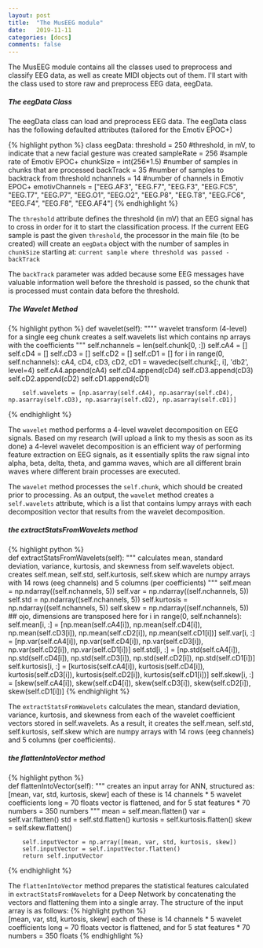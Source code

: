 ```yaml
---
layout: post
title:  "The MusEEG module"
date:   2019-11-11
categories: [docs]
comments: false
---
```

The MusEEG module contains all the classes used to preprocess and classify EEG data, as well as create MIDI objects out of them. I'll start with the class used to store raw and preprocess EEG data, eegData.

##### The eegData Class

The eegData class can load and preprocess EEG data. The eegData class has the following defaulted attributes (tailored for the Emotiv EPOC+)

{% highlight python %}
class eegData:
    threshold = 250 #threshold, in mV, to indicate that a new facial gesture was created
    sampleRate = 256 #sample rate of Emotiv EPOC+
    chunkSize = int(256*1.5) #number of samples in chunks that are processed
    backTrack = 35 #number of samples to backtrack from threshold
    nchannels = 14 #number of channels in Emotiv EPOC+
    emotivChannels = ["EEG.AF3", "EEG.F7", "EEG.F3", "EEG.FC5", "EEG.T7", "EEG.P7", "EEG.O1",
                           "EEG.O2", "EEG.P8", "EEG.T8", "EEG.FC6", "EEG.F4", "EEG.F8", "EEG.AF4"]
{% endhighlight  %}

The `threshold` attribute defines the threshold (in mV) that an EEG signal has to cross in order for it to start the classification process. If the current EEG sample is past the given `threshold`, the processor in the main file (to be created) will create an `eegData` object with the number of samples in `chunkSize` starting at:
     `current sample where threshold was passed - backTrack`

The `backTrack` parameter was added because some EEG messages have valuable information well before the threshold is passed, so the chunk that is processed must contain data before the threshold.

##### The Wavelet Method
{% highlight python %}
    def wavelet(self):
        """"
        wavelet transform (4-level) for a single eeg chunk
        creates a self.wavelets list which contains np arrays with the coefficients
        """
        self.nchannels = len(self.chunk[0, :])
        self.cA4 = []
        self.cD4 = []
        self.cD3 = []
        self.cD2 = []
        self.cD1 = []
        for i in range(0, self.nchannels):
            cA4, cD4, cD3, cD2, cD1 = wavedec(self.chunk[:, i], 'db2', level=4)
            self.cA4.append(cA4)
            self.cD4.append(cD4)
            self.cD3.append(cD3)
            self.cD2.append(cD2)
            self.cD1.append(cD1)

        self.wavelets = [np.asarray(self.cA4), np.asarray(self.cD4), np.asarray(self.cD3), np.asarray(self.cD2), np.asarray(self.cD1)]
{% endhighlight  %}

The `wavelet` method performs a 4-level wavelet decomposition on EEG signals. Based on my research (will upload a link to my thesis as soon as its done) a 4-level wavelet decomposition is an efficient way of performing feature extraction on EEG signals, as it essentially splits the raw signal into alpha, beta, delta, theta, and gamma waves, which are all different brain waves where different brain processes are executed.

The `wavelet` method processes the `self.chunk`, which should be created prior to processing.
As an output, the `wavelet` method creates a `self.wavelets` attribute, which is a list that contains lumpy arrays with each decomposition vector that results from the wavelet decomposition.

##### the extractStatsFromWavelets method

{% highlight python %}   
def extractStatsFromWavelets(self):
        """
        calculates mean, standard deviation, variance, kurtosis, and skewness from self.wavelets object.
        creates self.mean, self.std, self.kurtosis, self.skew which are numpy arrays with 14 rows (eeg channels)
        and 5 columns (per coefficients)
        """
        self.mean = np.ndarray((self.nchannels, 5))
        self.var = np.ndarray((self.nchannels, 5))
        self.std = np.ndarray((self.nchannels, 5))
        self.kurtosis = np.ndarray((self.nchannels, 5))
        self.skew = np.ndarray((self.nchannels, 5))
        ## ojo, dimensions are transposed here
        for i in range(0, self.nchannels):
            self.mean[i, :] = [np.mean(self.cA4[i]), np.mean(self.cD4[i]), np.mean(self.cD3[i]), np.mean(self.cD2[i]), np.mean(self.cD1[i])]
            self.var[i, :] = [np.var(self.cA4[i]), np.var(self.cD4[i]), np.var(self.cD3[i]), np.var(self.cD2[i]), np.var(self.cD1[i])]
            self.std[i, :] = [np.std(self.cA4[i]), np.std(self.cD4[i]), np.std(self.cD3[i]), np.std(self.cD2[i]), np.std(self.cD1[i])]
            self.kurtosis[i, :] = [kurtosis(self.cA4[i]), kurtosis(self.cD4[i]), kurtosis(self.cD3[i]), kurtosis(self.cD2[i]), kurtosis(self.cD1[i])]
            self.skew[i, :] = [skew(self.cA4[i]), skew(self.cD4[i]), skew(self.cD3[i]), skew(self.cD2[i]), skew(self.cD1[i])]
{% endhighlight  %}

The `extractStatsFromWavelets` calculates the mean, standard deviation, variance, kurtosis, and skewness from each of the wavelet coefficient vectors stored in self.wavelets. As a result, it creates the self.mean, self.std, self.kurtosis, self.skew which are numpy arrays with 14 rows (eeg channels) and 5 columns (per coefficients).

##### the flattenIntoVector method
{% highlight python %}   
    def flattenIntoVector(self):
        """
        creates an input array for ANN, structured as:
            [mean, var, std, kurtosis, skew]
            each of these is 14 channels * 5 wavelet coefficients long = 70 floats
            vector is flattened, and for 5 stat features * 70 numbers = 350 numbers
        """
        mean = self.mean.flatten()
        var = self.var.flatten()
        std = self.std.flatten()
        kurtosis = self.kurtosis.flatten()
        skew = self.skew.flatten()

        self.inputVector = np.array([mean, var, std, kurtosis, skew])
        self.inputVector = self.inputVector.flatten()
        return self.inputVector
{% endhighlight  %}

The `flattenIntoVector` method prepares the statistical features calculated in `extractStatsFromWavelets` for a Deep Network by concatenating the vectors and flattening them into a single array. The structure of the input array is as follows:
{% highlight python %}   
            [mean, var, std, kurtosis, skew]
            each of these is 14 channels * 5 wavelet coefficients long = 70 floats
            vector is flattened, and for 5 stat features * 70 numbers = 350 floats
{% endhighlight  %}
